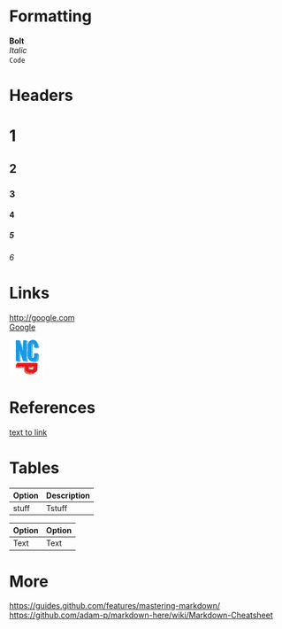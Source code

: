 # Formatting
**Bolt**  
_Italic_  
`Code`

# Headers

# 1
## 2
### 3
#### 4
##### 5
###### 6

# Links

http://google.com  
[Google](http://google.com)

![NoLogo](/Resources/Icons/NoLogo.gif)

# References

[text to link][link1]

[link1]: http://where.it.links.to


# Tables

| Option              | Description |
| :------------------ | :---------- |
| stuff               | Tstuff      |

Option | Option
------ | ------
Text   | Text

# More

https://guides.github.com/features/mastering-markdown/
https://github.com/adam-p/markdown-here/wiki/Markdown-Cheatsheet
